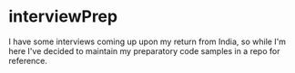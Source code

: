 # interviewPrep

I have some interviews coming up upon my return from India, so while I'm here I've decided to maintain my preparatory code samples in a repo for reference. 
